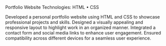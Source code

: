 Portfolio Website
Technologies: HTML • CSS

Developed a personal portfolio website using HTML and CSS to showcase professional projects and skills.
Designed a visually appealing and responsive layout to highlight work in an organized manner.
Integrated a contact form and social media links to enhance user engagement.
Ensured compatibility across different devices for a seamless user experience.
